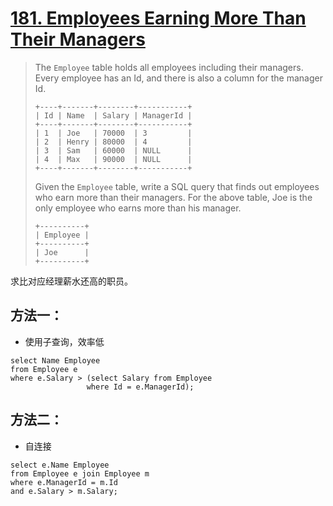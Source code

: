 # [181. Employees Earning More Than Their Managers][1]

> The `Employee` table holds all employees including their managers. Every employee has an Id, and there is also a column for the manager Id.
>
> ```
> +----+-------+--------+-----------+
> | Id | Name  | Salary | ManagerId |
> +----+-------+--------+-----------+
> | 1  | Joe   | 70000  | 3         |
> | 2  | Henry | 80000  | 4         |
> | 3  | Sam   | 60000  | NULL      |
> | 4  | Max   | 90000  | NULL      |
> +----+-------+--------+-----------+
> ```
>
> Given the `Employee` table, write a SQL query that finds out employees who earn more than their managers. For the above table, Joe is the only employee who earns more than his manager.
>
> ```
> +----------+
> | Employee |
> +----------+
> | Joe      |
> +----------+
> ```



求比对应经理薪水还高的职员。



## 方法一：

* 使用子查询，效率低

```mysql
select Name Employee 
from Employee e
where e.Salary > (select Salary from Employee 
                 where Id = e.ManagerId);
```



## 方法二：

* 自连接

```mysql
select e.Name Employee 
from Employee e join Employee m
where e.ManagerId = m.Id
and e.Salary > m.Salary;
```







[1]:https://leetcode.com/problems/employees-earning-more-than-their-managers/